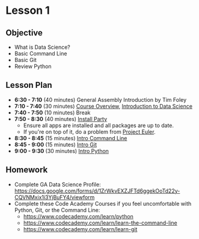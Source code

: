 # Lesson 1

## Objective

- What is Data Science?
- Basic Command Line
- Basic Git
- Review Python

## Lesson Plan

- **6:30 - 7:10** (40 minutes) General Assembly Introduction by Tim Foley
- **7:10 - 7:40** (30 minutes) [Course Overview][1], [Introduction to Data Science][2]
- **7:40 - 7:50** (10 minutes) Break
- **7:50 - 8:30** (40 minutes) [Install Party][3]
	- Ensure all apps are installed and all packages are up to date.
	- If you're on top of it, do a problem from [Project Euler](https://projecteuler.net/problem=1).
- **8:30 - 8:45** (15 minutes) [Intro Command Line][4]
- **8:45 - 9:00** (15 minutes) [Intro Git][5]
- **9:00 - 9:30** (30 minutes) [Intro Python][6]

## Homework

- Complete GA Data Science Profile: https://docs.google.com/forms/d/1ZrWkvEXZJFTd6ggekOoTd22y-CQVNMxix1i3YjBuFY4/viewform
- Complete these Code Academy Courses if you feel uncomfortable with Python, Git, or the Command Line:
	- https://www.codecademy.com/learn/python
	- https://www.codecademy.com/learn/learn-the-command-line
	- https://www.codecademy.com/learn/learn-git

[1]: ../notebooks/course-overview.ipynb
[2]: ../notebooks/intro-data-science.ipynb
[3]: ../notebooks/install-party.ipynb
[4]: ../notebooks/intro-command-line.ipynb
[5]: ../notebooks/intro-git.ipynb
[6]: ../notebooks/intro-python.ipynb